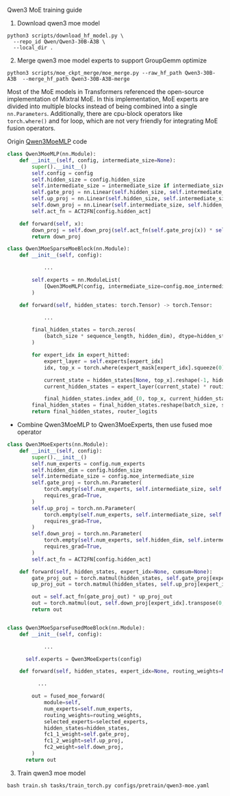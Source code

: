 Qwen3 MoE training guide

1. Download qwen3 moe model

```shell
python3 scripts/download_hf_model.py \
  --repo_id Qwen/Qwen3-30B-A3B \
  --local_dir .
```

2. Merge qwen3 moe model experts to support GroupGemm optimize
``` shell
python3 scripts/moe_ckpt_merge/moe_merge.py --raw_hf_path Qwen3-30B-A3B  --merge_hf_path Qwen3-30B-A3B-merge
```

Most of the MoE models in Transformers referenced the open-source implementation of Mixtral MoE. In this implementation, MoE experts are divided into multiple blocks instead of being combined into a single `nn.Parameters`. Additionally, there are cpu-block operators like `torch.where()` and for loop, which are not very friendly for integrating MoE fusion operators.

Origin [Qwen3MoeMLP](https://github.com/huggingface/transformers/blob/main/src/transformers/models/qwen3_moe/modeling_qwen3_moe.py#L200C1-L213C25) code
```python
class Qwen3MoeMLP(nn.Module):
    def __init__(self, config, intermediate_size=None):
        super().__init__()
        self.config = config
        self.hidden_size = config.hidden_size
        self.intermediate_size = intermediate_size if intermediate_size is not None else config.intermediate_size
        self.gate_proj = nn.Linear(self.hidden_size, self.intermediate_size, bias=False)
        self.up_proj = nn.Linear(self.hidden_size, self.intermediate_size, bias=False)
        self.down_proj = nn.Linear(self.intermediate_size, self.hidden_size, bias=False)
        self.act_fn = ACT2FN[config.hidden_act]

    def forward(self, x):
        down_proj = self.down_proj(self.act_fn(self.gate_proj(x)) * self.up_proj(x))
        return down_proj

class Qwen3MoeSparseMoeBlock(nn.Module):
    def __init__(self, config):

            ...

        self.experts = nn.ModuleList(
            [Qwen3MoeMLP(config, intermediate_size=config.moe_intermediate_size) for _ in range(self.num_experts)]
        )

    def forward(self, hidden_states: torch.Tensor) -> torch.Tensor:

            ...

        final_hidden_states = torch.zeros(
            (batch_size * sequence_length, hidden_dim), dtype=hidden_states.dtype, device=hidden_states.device
        )

        for expert_idx in expert_hitted:
            expert_layer = self.experts[expert_idx]
            idx, top_x = torch.where(expert_mask[expert_idx].squeeze(0))

            current_state = hidden_states[None, top_x].reshape(-1, hidden_dim)
            current_hidden_states = expert_layer(current_state) * routing_weights[top_x, idx, None]

            final_hidden_states.index_add_(0, top_x, current_hidden_states.to(hidden_states.dtype))
        final_hidden_states = final_hidden_states.reshape(batch_size, sequence_length, hidden_dim)
        return final_hidden_states, router_logits

```

- Combine Qwen3MoeMLP to Qwen3MoeExperts, then use fused moe operator

```python
class Qwen3MoeExperts(nn.Module):
    def __init__(self, config):
        super().__init__()
        self.num_experts = config.num_experts
        self.hidden_dim = config.hidden_size
        self.intermediate_size = config.moe_intermediate_size
        self.gate_proj = torch.nn.Parameter(
            torch.empty(self.num_experts, self.intermediate_size, self.hidden_dim),
            requires_grad=True,
        )
        self.up_proj = torch.nn.Parameter(
            torch.empty(self.num_experts, self.intermediate_size, self.hidden_dim),
            requires_grad=True,
        )
        self.down_proj = torch.nn.Parameter(
            torch.empty(self.num_experts, self.hidden_dim, self.intermediate_size),
            requires_grad=True,
        )
        self.act_fn = ACT2FN[config.hidden_act]

    def forward(self, hidden_states, expert_idx=None, cumsum=None):
        gate_proj_out = torch.matmul(hidden_states, self.gate_proj[expert_idx].transpose(0, 1))
        up_proj_out = torch.matmul(hidden_states, self.up_proj[expert_idx].transpose(0, 1))

        out = self.act_fn(gate_proj_out) * up_proj_out
        out = torch.matmul(out, self.down_proj[expert_idx].transpose(0, 1))
        return out


class Qwen3MoeSparseFusedMoeBlock(nn.Module):
    def __init__(self, config):

            ...

      self.experts = Qwen3MoeExperts(config)

    def forward(self, hidden_states, expert_idx=None, routing_weights=None, selected_experts=None) -> torch.Tensor:

          ...

        out = fused_moe_forward(
            module=self,
            num_experts=self.num_experts,
            routing_weights=routing_weights,
            selected_experts=selected_experts,
            hidden_states=hidden_states,
            fc1_1_weight=self.gate_proj,
            fc1_2_weight=self.up_proj,
            fc2_weight=self.down_proj,
        )
      return out

```

3. Train qwen3 moe model
```
bash train.sh tasks/train_torch.py configs/pretrain/qwen3-moe.yaml
```
